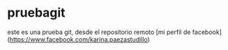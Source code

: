 # pruebagit
este es una prueba git, desde el repositorio remoto
[mi perfil de facebook] (https://www.facebook.com/karina.paezastudillo)
